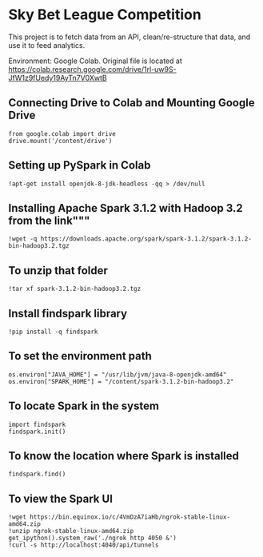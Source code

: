 # Sky Bet League Competition
This project is to fetch data from an API, clean/re-structure that data, and use it to feed analytics.

Environment: Google Colab.
Original file is located at https://colab.research.google.com/drive/1rl-uw9S-JfW1z9fUedy19AyTn7V0XwtB

## Connecting Drive to Colab and Mounting Google Drive

```
from google.colab import drive
drive.mount('/content/drive')
```

## Setting up PySpark in Colab

```
!apt-get install openjdk-8-jdk-headless -qq > /dev/null
```

## Installing Apache Spark 3.1.2 with Hadoop 3.2 from the link"""

```
!wget -q https://downloads.apache.org/spark/spark-3.1.2/spark-3.1.2-bin-hadoop3.2.tgz
```

## To unzip that folder

```
!tar xf spark-3.1.2-bin-hadoop3.2.tgz
```

## Install findspark library
```
!pip install -q findspark
```

## To set the environment path
```import os
os.environ["JAVA_HOME"] = "/usr/lib/jvm/java-8-openjdk-amd64"
os.environ["SPARK_HOME"] = "/content/spark-3.1.2-bin-hadoop3.2"
```

## To locate Spark in the system
```
import findspark
findspark.init()
```

## To know the location where Spark is installed
```
findspark.find()
```

## To view the Spark UI
```
!wget https://bin.equinox.io/c/4VmDzA7iaHb/ngrok-stable-linux-amd64.zip
!unzip ngrok-stable-linux-amd64.zip
get_ipython().system_raw('./ngrok http 4050 &')
!curl -s http://localhost:4040/api/tunnels
```
